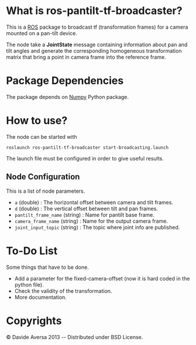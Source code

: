 # What is ros-pantilt-tf-broadcaster?

This is a [ROS][1] package to broadcast tf (transformation frames) for a camera mounted 
on a pan-tilt device.

The node take a  **JointState** message containing information about pan and tilt angles
and generate the corresponding homogeneous transformation matrix that bring a point
in camera frame into the reference frame.

# Package Dependencies

The package depends on [Numpy][2] Python package.

# How to use?

The node can be started with

    roslaunch ros-pantilt-tf-broadcaster start-broadcasting.launch

The launch file must be configured in order to give useful results.

## Node Configuration

This is a list of node parameters.

 * `a` (double) : The horizontal offset between camera and tilt frames.
 * `d` (double) : The vertical offset between tilt and pan frames.
 * `pantilt_frame_name` (string) : Name for pantilt base frame.
 * `camera_frame_name` (string)  : Name for the output camera frame.
 * `joint_input_topic` (string)  : The topic where joint info are published.

# To-Do List

Some things that have to be done.

 * Add a parameter for the fixed-camera-offset (now it is hard coded in the python file).
 * Check the validity of the transformation.
 * More documentation.

# Copyrights

© Davide Aversa 2013 -- Distributed under BSD License.

[1]: http://www.ros.org/wiki/
[2]: http://www.numpy.org/
